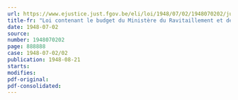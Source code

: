 ```yaml
---
url: https://www.ejustice.just.fgov.be/eli/loi/1948/07/02/1948070202/justel
title-fr: "Loi contenant le budget du Ministère du Ravitaillement et des Importations pour l'exercice 1948"
date: 1948-07-02
source:
number: 1948070202
page: 888888
case: 1948-07-02/02
publication: 1948-08-21
starts:
modifies:
pdf-original:
pdf-consolidated:
---
```


